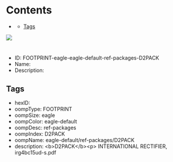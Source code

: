 



Contents
========

* [](#)
	* [Tags](#tags)
  
![][im]
# 

- ID: FOOTPRINT-eagle-eagle-default-ref-packages-D2PACK
- Name: 
- Description: 

## Tags

- hexID: 
- oompType: FOOTPRINT
- oompSize: eagle
- oompColor: eagle-default
- oompDesc: ref-packages
- oompIndex: D2PACK
- oompName: eagle-default/ref-packages/D2PACK
- description: &lt;b&gt;D2PACK&lt;/b&gt;&lt;p&gt;&#xD;
INTERNATIONAL RECTIFIER, irg4bc15ud-s.pdf



[im]: image.png

